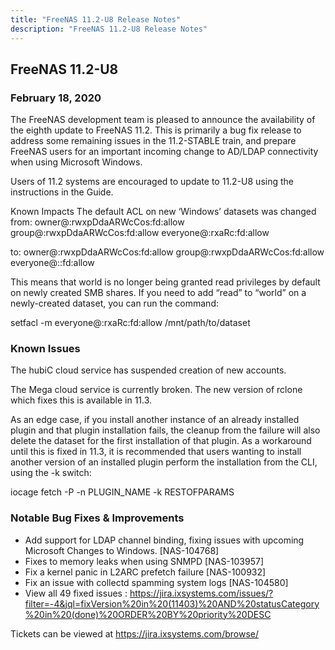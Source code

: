 ```yaml
---
title: "FreeNAS 11.2-U8 Release Notes"
description: "FreeNAS 11.2-U8 Release Notes"
---
```


## FreeNAS 11.2-U8

### February 18, 2020

The FreeNAS development team is pleased to announce the availability of the eighth update to FreeNAS 11.2. This is primarily a bug fix release to address some remaining issues in the 11.2-STABLE train, and prepare FreeNAS users for an important incoming change to AD/LDAP connectivity when using Microsoft Windows.

Users of 11.2 systems are encouraged to update to 11.2-U8 using the instructions in the Guide.

Known Impacts
The default ACL on new ‘Windows’ datasets was changed from:
owner@:rwxpDdaARWcCos:fd:allow
group@:rwxpDdaARWcCos:fd:allow
everyone@:rxaRc:fd:allow

to:
owner@:rwxpDdaARWcCos:fd:allow
group@:rwxpDdaARWcCos:fd:allow
everyone@::fd:allow

This means that world is no longer being granted read privileges by default on newly created SMB shares. If you need to add “read” to “world” on a newly-created dataset, you can run the command:

setfacl -m everyone@:rxaRc:fd:allow /mnt/path/to/dataset

### Known Issues

The hubiC cloud service has suspended creation of new accounts.

The Mega cloud service is currently broken. The new version of rclone which fixes this is available in 11.3.

As an edge case, if you install another instance of an already installed plugin and that plugin installation fails, the cleanup from the failure will also delete the dataset for the first installation of that plugin. As a workaround until this is fixed in 11.3, it is recommended that users wanting to install another version of an installed plugin perform the installation from the CLI, using the -k switch:

iocage fetch -P -n PLUGIN_NAME -k RESTOFPARAMS

### Notable Bug Fixes & Improvements

+ Add support for LDAP channel binding, fixing issues with upcoming Microsoft Changes to Windows. [NAS-104768]
+ Fixes to memory leaks when using SNMPD [NAS-103957]
+ Fix a kernel panic in L2ARC prefetch failure [NAS-100932]
+ Fix an issue with collectd spamming system logs [NAS-104580]
+ View all 49 fixed issues : https://jira.ixsystems.com/issues/?filter=-4&jql=fixVersion%20in%20(11403)%20AND%20statusCategory%20in%20(done)%20ORDER%20BY%20priority%20DESC

Tickets can be viewed at https://jira.ixsystems.com/browse/